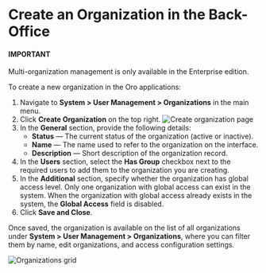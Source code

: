 <a id="user-management-organization-create"></a>

# Create an Organization in the Back-Office

#### IMPORTANT
Multi-organization management is only available in the Enterprise edition.

To create a new organization in the Oro applications:

1. Navigate to **System > User Management > Organizations** in the main menu.
2. Click **Create Organization** on the top right.
   ![Create organization page](user/img/system/user_management/create_organization_page.png)
3. In the **General** section, provide the following details:
   * **Status** — The current status of the organization (active or inactive).
   * **Name** — The name used to refer to the organization on the interface.
   * **Description** — Short description of the organization record.
4. In the **Users** section, select the **Has Group** checkbox next to the required users to add them to the organization you are creating.
5. In the **Additional** section, specify whether the organization has global access level. Only one organization with global access can exist in the system. When the organization with global access already exists in the system, the **Global Access** field is disabled.
6. Click **Save and Close**.

Once saved, the organization is available on the list of all organizations under **System > User Management > Organizations**, where you can filter them by name, edit organizations, and access configuration settings.

![Organizations grid](user/img/system/user_management/organizations_grid.png)
